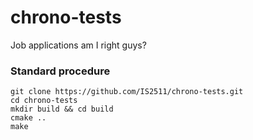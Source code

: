 # chrono-tests

Job applications am I right guys?


### Standard procedure

```shell
git clone https://github.com/IS2511/chrono-tests.git
cd chrono-tests
mkdir build && cd build
cmake ..
make
```